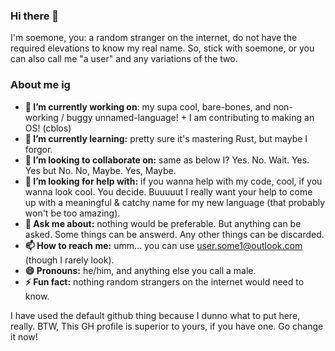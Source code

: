 ### Hi there 👋

I'm soemone, you: a random stranger on the internet, do not have the required elevations to know my real name. So, stick with soemone, or you can also call me "a user" and any variations of the two.

### About me ig
- **🔭 I’m currently working on**: my supa cool, bare-bones, and non-working / buggy unnamed-language! + I am contributing to making an OS! (cblos)
- **🌱 I’m currently learning:** pretty sure it's mastering Rust, but maybe I forgor.
- **👯 I’m looking to collaborate on:** same as below I? Yes. No. Wait. Yes. Yes but No. No, Maybe. Yes, Maybe.
- **🤔 I’m looking for help with:** if you wanna help with my code, cool, if you wanna look cool. You decide. Buuuuut I really want your help to come up with a meaningful & catchy name for my new language (that probably won't be too amazing).
- **💬 Ask me about:** nothing would be preferable. But anything can be asked. Some things can be answerd. Any other things can be discarded.
- **📫 How to reach me:** umm... you can use user.some1@outlook.com (though I rarely look).
- **😄 Pronouns:** he/him, and anything else you call a male.
- **⚡ Fun fact:** nothing random strangers on the internet would need to know.

I have used the default github thing because I dunno what to put here, really.
BTW, This GH profile is superior to yours, if you have one. Go change it now!
